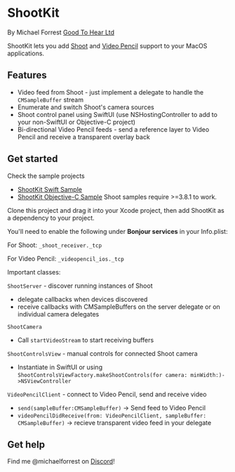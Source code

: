 # ShootKit
By Michael Forrest
[Good To Hear Ltd](https://goodtohear.co.uk)

ShootKit lets you add [Shoot](https://squares.tv/shoot) and [Video Pencil](https://squares.tv/videopencil) support to your MacOS applications.

## Features 
* Video feed from Shoot - just implement a delegate to handle the `CMSampleBuffer` stream
* Enumerate and switch Shoot's camera sources 
* Shoot control panel using SwiftUI (use NSHostingController to add to your non-SwiftUI or Objective-C project)
* Bi-directional Video Pencil feeds - send a reference layer to Video Pencil and receive a transparent overlay back

## Get started
Check the sample projects 
* [ShootKit Swift Sample](ShootKit/Sample%20Projects/Swift%20Sample)
* [ShootKit Objective-C Sample](ShootKit/Sample%20Projects/Objective-C%20Sample)
Shoot samples require >=3.8.1 to work. 

Clone this project and drag it into your Xcode project, then add ShootKit as a dependency to your project.

You'll need to enable the following under **Bonjour services** in your Info.plist:

For Shoot: `_shoot_receiver._tcp`

For Video Pencil: `_videopencil_ios._tcp`


Important classes:

`ShootServer` - discover running instances of Shoot
 - delegate callbacks when devices discovered
 - receive callbacks with CMSampleBuffers on the server delegate or on individual camera delegates
 
 `ShootCamera`
 - Call `startVideoStream` to start receiving buffers

`ShootControlsView` - manual controls for connected Shoot camera
 - Instantiate in SwiftUI or using `ShootControlsViewFactory.makeShootControls(for camera: minWidth:)->NSViewController`

`VideoPencilClient` - connect to Video Pencil, send and receive video
  - `send(sampleBuffer:CMSampleBuffer)` -> Send feed to Video Pencil
  - `videoPencilDidReceive(from: VideoPencilClient, sampleBuffer: CMSampleBuffer)` -> recieve transparent video feed in your delegate

## Get help
Find me @michaelforrest on [Discord](https://discord.gg/ZJBHyb5tTP)!
